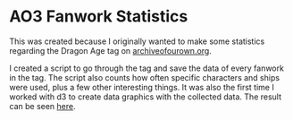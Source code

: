 # AO3 Fanwork Statistics

This was created because I originally wanted to make some statistics regarding the Dragon Age tag on [archiveofourown.org](http://archiveofourown.org).

I created a script to go through the tag and save the data of every fanwork in the tag. The script also counts how often specific characters and ships were used, plus a few other interesting things.
It was also the first time I worked with d3 to create data graphics with the collected data.
The result can be seen [here](https://leats.github.io/DragonAgeStats/).
